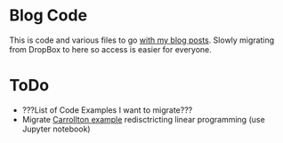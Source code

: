 # Blog Code
 
This is code and various files to go [with my blog posts](https://andrewpwheeler.com/). Slowly migrating from DropBox to here so access is easier for everyone.  

# ToDo

 - ???List of Code Examples I want to migrate???
 - Migrate [Carrollton example](https://personal.utdallas.edu/~Andrew.Wheeler/Tutorial_PatrolAreas.html) redisctricting linear programming (use Jupyter notebook)

